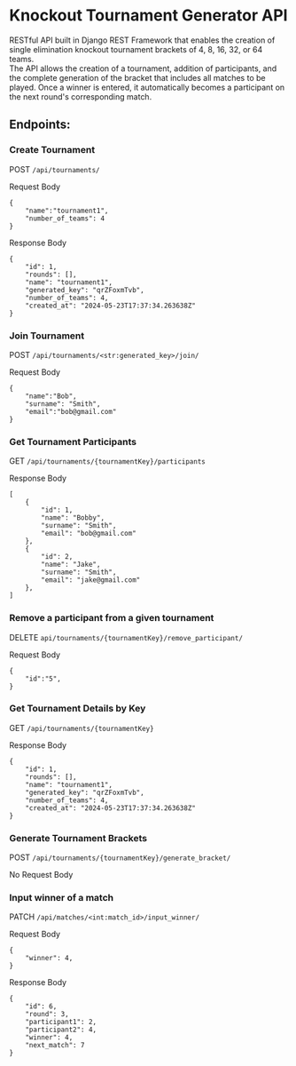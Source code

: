 # Knockout Tournament Generator API

RESTful API built in Django REST Framework that enables the creation of single elimination knockout tournament brackets of 4, 8, 16, 32, or 64 teams.\
The API allows the creation of a tournament, addition of participants, and the complete generation of the bracket that includes all matches to be played. Once a winner is entered, it automatically becomes a participant on the next round's corresponding match.

## Endpoints:

### Create Tournament
POST `/api/tournaments/`

Request Body
```
{
    "name":"tournament1",
    "number_of_teams": 4
}
```
Response Body
```
{
    "id": 1,
    "rounds": [],
    "name": "tournament1",
    "generated_key": "qrZFoxmTvb",
    "number_of_teams": 4,
    "created_at": "2024-05-23T17:37:34.263638Z"
}
```

### Join Tournament
POST `/api/tournaments/<str:generated_key>/join/`

Request Body
```
{
    "name":"Bob",
    "surname": "Smith",
    "email":"bob@gmail.com"
}
```

### Get Tournament Participants
GET `/api/tournaments/{tournamentKey}/participants`

Response Body
```
[
    {
        "id": 1,
        "name": "Bobby",
        "surname": "Smith",
        "email": "bob@gmail.com"
    },
    {
        "id": 2,
        "name": "Jake",
        "surname": "Smith",
        "email": "jake@gmail.com"
    },
]
```

### Remove a participant from a given tournament
DELETE `api/tournaments/{tournamentKey}/remove_participant/`

Request Body
```
{
    "id":"5",
}
```

### Get Tournament Details by Key
GET `/api/tournaments/{tournamentKey}`

Response Body
```
{
    "id": 1,
    "rounds": [],
    "name": "tournament1",
    "generated_key": "qrZFoxmTvb",
    "number_of_teams": 4,
    "created_at": "2024-05-23T17:37:34.263638Z"
}
```

### Generate Tournament Brackets
POST `/api/tournaments/{tournamentKey}/generate_bracket/`

No Request Body

### Input winner of a match
PATCH `/api/matches/<int:match_id>/input_winner/`

Request Body
```
{
    "winner": 4,
}
```

Response Body
```
{
    "id": 6,
    "round": 3,
    "participant1": 2,
    "participant2": 4,
    "winner": 4,
    "next_match": 7
}
```



